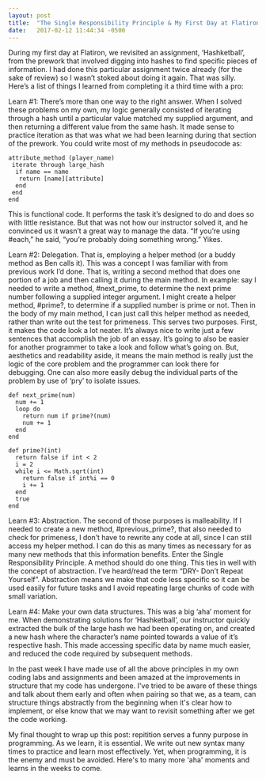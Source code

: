 ```yaml
---
layout: post
title:  "The Single Responsibility Principle & My First Day at Flatiron"
date:   2017-02-12 11:44:34 -0500
---
```


During my first day at Flatiron, we revisited an assignment, ‘Hashketball’, from the prework that involved digging into hashes to find specific pieces of information. I had done this particular assignment twice already (for the sake of review) so I wasn’t stoked about doing it again. That was silly. Here’s a list of things I learned from completing it a third time with a pro:

Learn #1: 
There’s more than one way to the right answer. When I solved these problems on my own, my logic generally consisted of iterating through a hash until a particular value matched my supplied argument, and then returning a different value from the same hash. It made sense to practice iteration as that was what we had been learning during that section of the prework. You could write most of my methods in pseudocode as:

```
attribute_method (player_name)
 iterate through large_hash
  if name == name
   return [name][attribute]
  end
 end
end
```

This is functional code. It performs the task it’s designed to do and does so with little resistance. But that was not how our instructor solved it, and he convinced us it wasn’t a great way to manage the data. “If you’re using #each,” he said, “you’re probably doing something wrong.” Yikes.

Learn #2:
Delegation. That is, employing a helper method (or a buddy method as Ben calls it). This was a concept I was familiar with from previous work I’d done. That is, writing a second method that does one portion of a job and then calling it during the main method. In example: say I needed to write a method, #next_prime, to determine the next prime number following a supplied integer argument. I might create a helper method, #prime?, to determine if a supplied number is prime or not. Then in the body of my main method, I can just call this helper method as needed, rather than write out the test for primeness. 
This serves two purposes. First, it makes the code look a lot neater. It’s always nice to write just a few sentences that accomplish the job of an essay. It’s going to also be easier for another programmer to take a look and follow what’s going on. But, aesthetics and readability aside, it means the main method is really just the logic of the core problem and the programmer can look there for debugging. One can also more easily debug the individual parts of the problem by use of ‘pry’ to isolate issues. 

```
def next_prime(num)
  num += 1
  loop do
    return num if prime?(num)
    num += 1
  end
end

def prime?(int)
  return false if int < 2
  i = 2
  while i <= Math.sqrt(int)
    return false if int%i == 0
    i += 1
  end
  true
end
```

Learn #3:
Abstraction. The second of those purposes is malleability. If I needed to create a new method, #previous_prime?, that also needed to check for primeness, I don’t have to rewrite any code at all, since I can still access my helper method. I can do this as many times as necessary for as many new methods that this information benefits. Enter the Single Responsibility Principle. A method should do one thing. This ties in well with the concept of abstraction. I’ve heard/read the term “DRY- Don’t Repeat Yourself”. Abstraction means we make that code less specific so it can be used easily for future tasks and I avoid repeating large chunks of code with small variation. 

Learn #4:
Make your own data structures. This was a big ‘aha’ moment for me. When demonstrating solutions for ‘Hashketball’, our instructor quickly extracted the bulk of the large hash we had been operating on, and created a new hash where the character’s name pointed towards a value of it’s respective hash. This made accessing specific data by name much easier, and reduced the code required by subsequent methods.	

In the past week I have made use of all the above principles in my own coding labs and assignments and been amazed at the improvements in structure that my code has undergone. I've tried to be aware of these things and talk about them early and often when pairing so that we, as a team, can structure things abstractly from the beginning when it's clear how to implement, or else know that we may want to revisit something after we get the code working. 

My final thought to wrap up this post: repitition serves a funny purpose in programming. As we learn, it is essential. We write out new syntax many times to practice and learn most effectively. Yet, when programming, it is the enemy and must be avoided. Here's to many more 'aha' moments and learns in the weeks to come.




